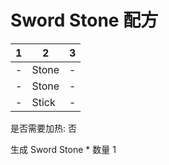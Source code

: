 # Sword Stone 配方

|1|2|3|
|----|-----|-----|
|-|Stone|-|
|-|Stone|-|
|-|Stick|-|

是否需要加热: 否

生成 Sword Stone \* 数量 1

